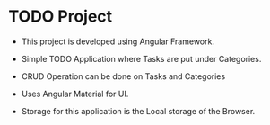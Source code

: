# TODO Project

- This project is developed using Angular Framework.

- Simple TODO Application where Tasks are put under Categories.

- CRUD Operation can be done on Tasks and Categories

- Uses Angular Material for UI.

- Storage for this application is the Local storage of the Browser.
